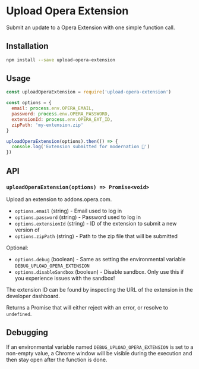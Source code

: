 # Upload Opera Extension

Submit an update to a Opera Extension with one simple function call.

## Installation

```sh
npm install --save upload-opera-extension
```

## Usage

```js
const uploadOperaExtension = require('upload-opera-extension')

const options = {
  email: process.env.OPERA_EMAIL,
  password: process.env.OPERA_PASSWORD,
  extensionId: process.env.OPERA_EXT_ID,
  zipPath: 'my-extension.zip'
}

uploadOperaExtension(options).then(() => {
  console.log('Extension submitted for modernation 🙌')
})
```

## API

### `uploadOperaExtension(options) => Promise<void>`

Upload an extension to addons.opera.com.

- `options.email` (string) - Email used to log in
- `options.password` (string) - Password used to log in
- `options.extensionId` (string) - ID of the extension to submit a new version of
- `options.zipPath` (string) - Path to the zip file that will be submitted

Optional:
- `options.debug` (boolean) - Same as setting the environmental variable `DEBUG_UPLOAD_OPERA_EXTENSION`
- `options.disableSandbox` (boolean) - Disable sandbox. Only use this if you experience issues with the sandbox!

The extension ID can be found by inspecting the URL of the extension in the developer dashboard.

Returns a Promise that will either reject with an error, or resolve to `undefined`.

## Debugging

If an environmental variable named `DEBUG_UPLOAD_OPERA_EXTENSION` is set to a non-empty value, a Chrome window will be visible during the execution and then stay open after the function is done.
